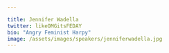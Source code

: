 ```yaml
---

title: Jennifer Wadella
twitter: likeOMGitsFEDAY
bio: "Angry Feminist Harpy"
image: /assets/images/speakers/jenniferwadella.jpg
---
```

